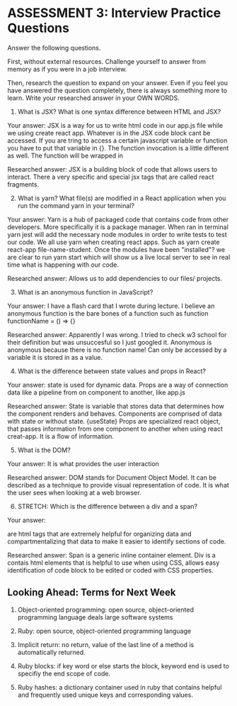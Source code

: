 # ASSESSMENT 3: Interview Practice Questions

Answer the following questions.

First, without external resources. Challenge yourself to answer from memory as if you were in a job interview.

Then, research the question to expand on your answer. Even if you feel you have answered the question completely, there is always something more to learn. Write your researched answer in your OWN WORDS.

1. What is JSX? What is one syntax difference between HTML and JSX?

Your answer: JSX is a way for us to write html code in our app.js file while we using create react app. Whatever is in the JSX code block cant be accessed. If you are tring to access a certain javascript variable or function you have to put that variable in {}. The function invocation is a little different as well. The function will be wrapped in <function />

Researched answer: JSX is a building block of code that allows users to interact. There a very specific and special jsx tags that are called react fragments.

2. What is yarn? What file(s) are modified in a React application when you run the command yarn in your terminal?

Your answer: Yarn is a hub of packaged code that contains code from other developers. More specifically it is a package manager. When ran in terminal yarn jest will add the necessary node modules in order to write tests to test our code. We all use yarn when creating react apps. Such as yarn create react-app file-name-student. Once the modules have been "installed"? we are clear to run yarn start which will show us a live local server to see in real time what is happening with our code.

Researched answer: Allows us to add dependencies to our files/ projects. 

3. What is an anonymous function in JavaScript?

Your answer: I have a flash card that I wrote during lecture. I believe an anonymous function is the bare bones of a function such as function functionName = () => {}

Researched answer: Apparently I was wrong. I tried to check w3 school for their definition but was unsuccesful so I just googled it. Anonymous is anonymous because there is no function name! Can only be accessed by a variable it is stored in as a value.

4. What is the difference between state values and props in React?

Your answer: state is used for dynamic data. Props are a way of connection data like a pipeline from on component to another, like app.js

Researched answer: State is variable that stores data that determines how the component renders and behaves. Components are comprised of data with state or without state. {useState} Props are specialized react object, that passes information from one component to another when using react creat-app. It is a flow of information. 

5. What is the DOM?

Your answer: It is what provides the user interaction 

Researched answer: DOM stands for Document Object Model. It can be described as a technique to provide visual representation of code. It is what the user sees when looking at a web browser.

6. STRETCH: Which is the difference between a div and a span?

Your answer: <div></div> are html tags that are extremely helpful for organizing data and compartmentalizing that data to make it easier to identify sections of code.

Researched answer: Span is a generic inline container element. Div is a contais html elements that is helpful to use when using CSS, allows easy identification of code block to be edited or coded with CSS properties.

## Looking Ahead: Terms for Next Week

1. Object-oriented programming: open source, object-oriented programming language deals large software systems

2. Ruby: open source, object-oriented programming language

3. Implicit return: no return, value of the last line of a method is automatically returned.

4. Ruby blocks: if key word or else starts the block, keyword end is used to specifiy the end scope of code.

5. Ruby hashes: a dictionary container used in ruby that contains helpful and frequently used unique keys and corresponding values.
